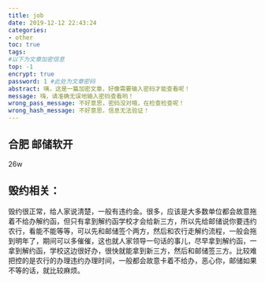 ```yaml
---
title: job
date: 2019-12-12 22:43:24
categories:
- other
toc: true
tags:
#以下为文章加密信息
top: -1
encrypt: true
password: 1 #此处为文章密码
abstract: 咦，这是一篇加密文章，好像需要输入密码才能查看呢！
message: 嗨，请准确无误地输入密码查看哟！
wrong_pass_message: 不好意思，密码没对哦，在检查检查呢！
wrong_hash_message: 不好意思，信息无法验证！
---
```

<!--more-->
## 合肥 邮储软开
 26w

## 毁约相关：
毁约很正常，给人家说清楚，一般有违约金。很多，应该是大多数单位都会故意拖着不给办解约函，但只有拿到解约函学校才会给新三方，所以先给邮储说你要违约农行，看能不能等等，可以先和邮储签个两方，然后和农行走解约流程，一般会拖到明年了，期间可以多催催，这也就人家领导一句话的事儿，尽早拿到解约函，一拿到解约函，学校这边很好办，很快就能拿到新三方，然后和邮储签三方。比较难把控的是农行的办理违约办理时间，一般都会故意卡着不给办，恶心你，邮储如果不等的话，就比较麻烦。

